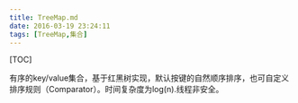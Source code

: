 ```yaml
---
title: TreeMap.md
date: 2016-03-19 23:24:11
tags: [TreeMap,集合]
---
```


[TOC]

<!--more-->

有序的key/value集合，基于红黑树实现，默认按键的自然顺序排序，也可自定义排序规则（Comparator）。时间复杂度为log(n).线程非安全。




